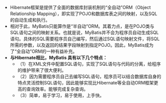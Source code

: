 * Hibernate框架是提供了全面的数据库封装机制的“全自动”ORM（Object Relationship Mapping），即实现了POJO和数据库表之间的映射，以及SQL的自动生成和执行。<br>
* 相对于此，MyBatis只能算作是“半自动”ORM。其着力点，是在POJO类与SQL语句之间的映射关系。也就是说，MyBatis并不会为程序员自动生成SQL语句。具体的SQL需要程序员自己编写，然后通过SQL语句映射文件，将SQL所需的参数，以及返回的结果字段映射到指定POJO。因此，MyBatis成为了“全自动”ORM的一种有益补充。<br>
* **与Hibernate相比，MyBatis 具有以下几个特点：**
  * （1）在XML文件中配置SQL语句，实现了SQL语句与代码的分离，给程序的维护带来了很大便利。<br>
  * （2）因为需要程序员自己去编写SQL语句，程序员可以结合数据库自身的特点灵活控制SQL语句，因此能够实现比Hibernate等全自动ORM框架更高的查询效率。能够完成复杂查询。<br>
  * （3）简单，易于学习，易于使用，上手快。

